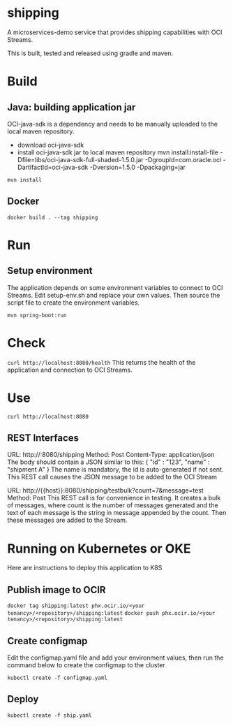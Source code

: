 # shipping
A microservices-demo service that provides shipping capabilities
with OCI Streams.

This is built, tested and released using gradle and maven.


# Build

## Java: building application jar

OCI-java-sdk is a dependency and needs to be manually uploaded to 
the local maven repository. 
* download oci-java-sdk
* install oci-java-sdk jar to local maven repository
mvn install:install-file -Dfile=libs/oci-java-sdk-full-shaded-1.5.0.jar -DgroupId=com.oracle.oci -DartifactId=oci-java-sdk -Dversion=1.5.0 -Dpackaging=jar


`mvn install`

## Docker

`docker build . --tag shipping`

# Run

## Setup environment
The application depends on some environment variables to connect 
to OCI Streams. Edit setup-env.sh and replace your own values. Then
source the script file to create the environment variables.

`mvn spring-boot:run`

# Check

`curl http://localhost:8080/health`
This returns the health of the application and connection to OCI Streams.

# Use

`curl http://localhost:8080`

## REST Interfaces

URL: http://<host>:8080/shipping
Method: Post
Content-Type: application/json
The body should contain a JSON similar to this:
{
	"id" : "123",
	"name" : "shipment A"
}
The name is mandatory, the id is auto-generated if not sent.
This REST call causes the JSON message to be added to the OCI Stream

URL: http://{{host}}:8080/shipping/testbulk?count=7&message=test
Method: Post
This REST call is for convenience in testing. It creates a bulk of
messages, where count is the number of messages generated and the 
text of each message is the string in message appended by the count.
Then these messages are added to the Stream.

# Running on Kubernetes or OKE
Here are instructions to deploy this application to K8S

## Publish image to OCIR
`docker tag shipping:latest phx.ocir.io/<your tenancy>/<repository>/shipping:latest`
`docker push phx.ocir.io/<your tenancy>/<repository>/shipping:latest`

## Create configmap
Edit the configmap.yaml file and add your environment values, then run
the command below to create the configmap to the cluster

`kubectl create -f configmap.yaml`

## Deploy

`kubectl create -f ship.yaml`




